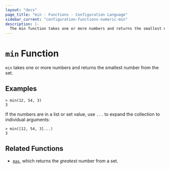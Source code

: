 ```yaml
---
layout: "docs"
page_title: "min - Functions - Configuration Language"
sidebar_current: "configuration-functions-numeric-min"
description: |-
  The min function takes one or more numbers and returns the smallest number.
---
```


# `min` Function


`min` takes one or more numbers and returns the smallest number from the set.

## Examples

```
> min(12, 54, 3)
3
```

If the numbers are in a list or set value, use `...` to expand the collection
to individual arguments:

```
> min([12, 54, 3]...)
3
```

## Related Functions

* [`max`](./max.html), which returns the _greatest_ number from a set.
